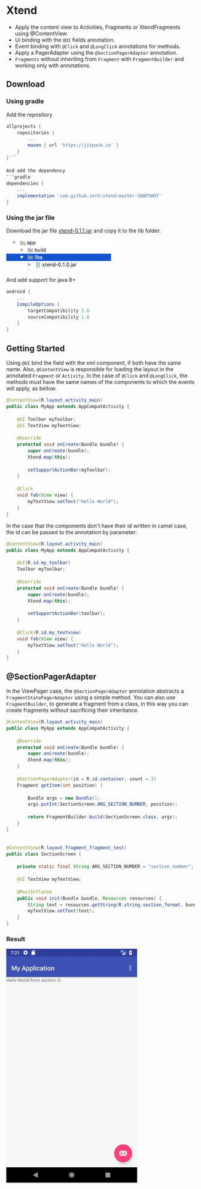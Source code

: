 # Xtend

- Apply the content view to Activities, Fragments or XtendFragments using @ContentView.
- Ui binding with the ```@UI``` fields annotation.
- Event binding with ```@Click``` and ```@LongClick``` annotations for methods.
- Apply a PagerAdapter using the ```@SectionPagerAdapter``` annotation.
- ```Fragments``` without inheriting from ```Fragment``` with ```FragmentBuilder``` and working only with annotations.


## Download

### Using gradle

Add the repository
```gradle
allprojects {
    repositories {
        ...
        maven { url 'https://jitpack.io' }
    }
}```

And add the dependency
```gradle
dependencies {
    ...
    implementation 'com.github.zerh:xtend:master-SNAPSHOT'
}

```
### Using the jar file
Download the jar file [xtend-0.1.1.jar](https://github.com/zerh/xtend/raw/master/target/xtend-0.1.1.jar) and copy it to the lib folder.

<img src="https://raw.githubusercontent.com/zerh/xtend/master/img/lib-folder.png" alt="lib-folder" width="280" />

And add support for java 8+
```gradle
android {
    ...
    CompileOptions {
        targetCompatibility 1.8
        sourceCompatibility 1.8
    }
}
```

## Getting Started
Using ```@UI``` bind the field with the xml component, if both have the same name. Also, ```@ContentView``` is responsible for loading the layout in the annotated ```Fragment``` or ```Activity```. In the case of ```@Click``` and ```@LongClick```, the methods must have the same names of the components to which the events will apply, as bellow.

```java
@ContentView(R.layout.activity_main)
public class MyApp extends AppCompatActivity {

    @UI Toolbar myToolbar;
    @UI TextView myTextView;

    @Override
    protected void onCreate(Bundle bundle) {
        super.onCreate(bundle);
        Xtend.map(this);

        setSupportActionBar(myToolbar);
    }

    @Click
    void fab(View view) {
        myTextView.setText("Hello World");
    }
}
```

In the case that the components don't have their id written in camel case, the id can be passed to the annotation by parameter:

```java
@ContentView(R.layout.activity_main)
public class MyApp extends AppCompatActivity {

    @UI(R.id.my_toolbar)
    Toolbar myToolbar;

    @Override
    protected void onCreate(Bundle bundle) {
        super.onCreate(bundle);
        Xtend.map(this);

        setSupportActionBar(toolbar);
    }

    @Click(R.id.my_textview)
    void fab(View view) {
        myTextView.setText("Hello World");
    }
}
```

## @SectionPagerAdapter

In the ViewPager case, the ```@SectionPagerAdapter``` annotation abstracts a ```FragmentStatePagerAdapter``` using a simple method. You can also use ```FragmentBuilder```, to generate a fragment from a class, in this way you can create fragments without sacrificing their inheritance.

```java
@ContentView(R.layout.activity_main)
public class MyApp extends AppCompatActivity {

    @Override
    protected void onCreate(Bundle bundle) {
        super.onCreate(bundle);
        Xtend.map(this);
    }

    @SectionPagerAdapter(id = R.id.container, count = 3)
    Fragment getItem(int position) {

        Bundle args = new Bundle();
        args.putInt(SectionScreen.ARG_SECTION_NUMBER, position);

        return FragmentBuilder.build(SectionScreen.class, args);
    }
}
    
```

```java
@ContentView(R.layout.fragment_fragment_test)
public class SectionScreen {

    private static final String ARG_SECTION_NUMBER = "section_number";

    @UI TextView myTextView;

    @PostInflated
    public void init(Bundle bundle, Resources resources) {
        String text = resources.getString(R.string.section_format, bundle.getInt(ARG_SECTION_NUMBER));
        myTextView.setText(text);
    }
}

```

### Result

<img src="https://raw.githubusercontent.com/zerh/xtend/master/img/App.gif" alt="App" width="350" />



